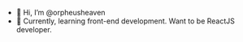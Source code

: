 - 👋 Hi, I’m @orpheusheaven
- 👀 Currently, learning front-end development. Want to be ReactJS developer.
